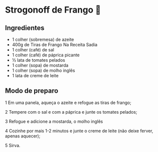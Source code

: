 # Strogonoff de Frango :chicken:



## Ingredientes



- 1 colher (sobremesa) de azeite
- 400g de Tiras de Frango Na Receita Sadia
- 1 colher (café) de sal
- 1 colher (café) de páprica picante
- ½ lata de tomates pelados
- 1 colher (sopa) de mostarda
- 1 colher (sopa) de molho inglês
- 1 lata de creme de leite



## Modo de preparo

1 Em uma panela, aqueça o azeite e refogue as tiras de frango;

2 Tempere com o sal e com a páprica e junte os tomates pelados;

3 Refogue e adicione a mostarda, o molho inglês

4 Cozinhe por mais 1-2 minutos e junte o creme de leite (não deixe ferver, apenas aquecer);

5 Sirva.

